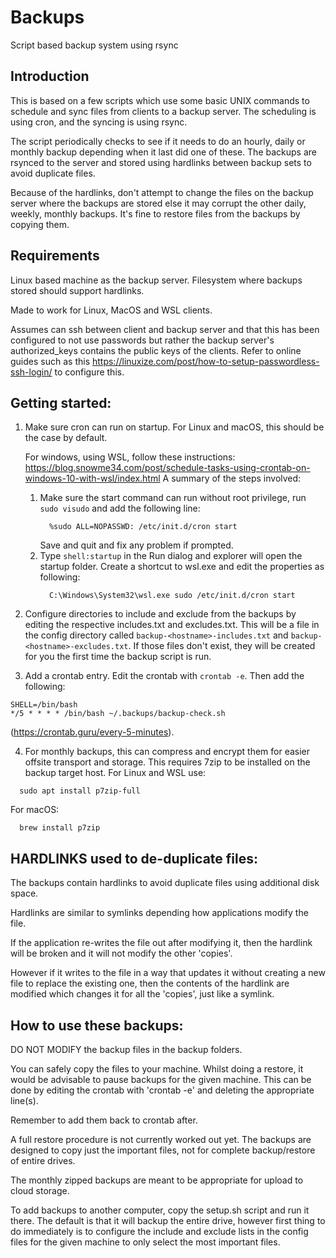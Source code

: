 # Backups
Script based backup system using rsync


## Introduction

This is based on a few scripts which use some basic UNIX commands to schedule and sync files from
clients to a backup server. The scheduling is using cron, and the syncing is using rsync.

The script periodically checks to see if it needs to do an hourly, daily or monthly backup depending
when it last did one of these. The backups are rsynced to the server and stored using hardlinks between
backup sets to avoid duplicate files.

Because of the hardlinks, don't attempt to change the files on the backup server where the backups are
stored else it may corrupt the other daily, weekly, monthly backups. It's fine to restore files from the
backups by copying them.


## Requirements

Linux based machine as the backup server. Filesystem where backups stored should support hardlinks.

Made to work for Linux, MacOS and WSL clients.

Assumes can ssh between client and backup server and that this has been configured to not use passwords
but rather the backup server's authorized_keys contains the public keys of the clients. Refer to online
guides such as this https://linuxize.com/post/how-to-setup-passwordless-ssh-login/ to configure this.


## Getting started:

1) Make sure cron can run on startup.
   For Linux and macOS, this should be the case by default.

   For windows, using WSL, follow these instructions:
    https://blog.snowme34.com/post/schedule-tasks-using-crontab-on-windows-10-with-wsl/index.html
    A summary of the steps involved:
    1. Make sure the start command can run without root privilege, run `sudo visudo`
       and add the following line:
       ```
         %sudo ALL=NOPASSWD: /etc/init.d/cron start
       ```
       Save and quit and fix any problem if prompted.
    2. Type `shell:startup` in the Run dialog and explorer will open the startup folder.
       Create a shortcut to wsl.exe and edit the properties as following:
       ```
         C:\Windows\System32\wsl.exe sudo /etc/init.d/cron start
       ```

2) Configure directories to include and exclude from the backups by editing the respective
includes.txt and excludes.txt. This will be a file in the config directory called
`backup-<hostname>-includes.txt` and `backup-<hostname>-excludes.txt`. If those files don't
exist, they will be created for you the first time the backup script is run.

3) Add a crontab entry. Edit the crontab with `crontab -e`. Then add the following:
```
SHELL=/bin/bash
*/5 * * * * /bin/bash ~/.backups/backup-check.sh
```
(https://crontab.guru/every-5-minutes).

4) For monthly backups, this can compress and encrypt them for easier offsite transport and storage.
This requires 7zip to be installed on the backup target host.
For Linux and WSL use:
```
  sudo apt install p7zip-full
```
For macOS:
```
  brew install p7zip
```


## HARDLINKS used to de-duplicate files:

The backups contain hardlinks to avoid duplicate files using additional disk space.

Hardlinks are similar to symlinks depending how applications modify the file.

If the application re-writes the file out after modifying it, then the hardlink will
be broken and it will not modify the other 'copies'.

However if it writes to the file in a way that updates it without creating a new
file to replace the existing one, then the contents of the hardlink are modified which
changes it for all the 'copies', just like a symlink.


## How to use these backups:

DO NOT MODIFY the backup files in the backup folders.

You can safely copy the files to your machine. Whilst doing a restore, it would be
advisable to pause backups for the given machine. This can be done by editing
the crontab with 'crontab -e' and deleting the appropriate line(s).

Remember to add them back to crontab after.

A full restore procedure is not currently worked out yet. The backups are designed
to copy just the important files, not for complete backup/restore of entire drives.

The monthly zipped backups are meant to be appropriate for upload to cloud storage.

To add backups to another computer, copy the setup.sh script and run it there. The
default is that it will backup the entire drive, however first thing to do immediately
is to configure the include and exclude lists in the config files for the given
machine to only select the most important files.

